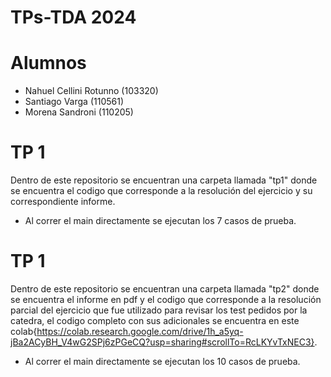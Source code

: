 # TPs-TDA 2024

# Alumnos
- Nahuel Cellini Rotunno (103320)
- Santiago Varga (110561)
- Morena Sandroni (110205)

# TP 1

Dentro de este repositorio se encuentran una carpeta llamada "tp1" donde se encuentra el codigo que corresponde a la resolución del ejercicio y su correspondiente informe.
  - Al correr el main directamente se ejecutan los 7 casos de prueba.
      
# TP 1

Dentro de este repositorio se encuentran una carpeta llamada "tp2" donde se encuentra el informe en pdf y el codigo que corresponde a la resolución parcial del ejercicio que fue utilizado para revisar los test pedidos por la catedra, el codigo completo con sus adicionales se encuentra en este colab{https://colab.research.google.com/drive/1h_a5yq-jBa2ACyBH_V4wG2SPj6zPGeCQ?usp=sharing#scrollTo=RcLKYvTxNEC3}.
  - Al correr el main directamente se ejecutan los 10 casos de prueba.

